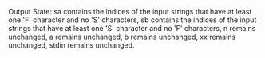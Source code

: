 Output State: sa contains the indices of the input strings that have at least one 'F' character and no 'S' characters, sb contains the indices of the input strings that have at least one 'S' character and no 'F' characters, n remains unchanged, a remains unchanged, b remains unchanged, xx remains unchanged, stdin remains unchanged.